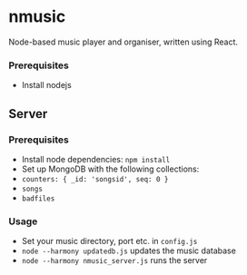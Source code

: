 # nmusic
Node-based music player and organiser, written using React.

### Prerequisites
* Install nodejs

## Server

### Prerequisites
* Install node dependencies: `npm install`
* Set up MongoDB with the following collections:
* `counters: { _id: 'songsid', seq: 0 }`
* `songs`
* `badfiles`

### Usage
* Set your music directory, port etc. in `config.js`
* `node --harmony updatedb.js` updates the music database
* `node --harmony nmusic_server.js` runs the server
